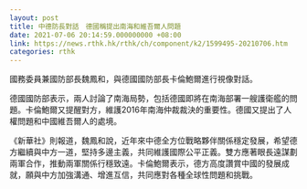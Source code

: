```yaml
---
layout: post
title: 中德防長對話　德國稱提出南海和維吾爾人問題
date: 2021-07-06 20:14:59.000000000 +08:00
link: https://news.rthk.hk/rthk/ch/component/k2/1599495-20210706.htm
categories: rthk
---
```


國務委員兼國防部長魏鳳和，與德國國防部長卡倫鮑爾進行視像對話。 

德國國防部表示，兩人討論了南海局勢，包括德國即將在南海部署一艘護衛艦的問題。卡倫鮑爾又提醒對方，維護2016年南海仲裁裁決的重要性。德國又提出了人權問題和中國維吾爾人的處境。

《新華社》則報道，魏鳳和說，近年來中德全方位戰略夥伴關係穩定發展，希望德方繼續與中方一道，堅持多邊主義，共同維護國際公平正義。雙方應著眼長遠謀劃兩軍合作，推動兩軍關係行穩致遠。卡倫鮑爾表示，德方高度讚賞中國的發展成就，願與中方加強溝通、增進互信，共同應對各種全球性問題和挑戰。
